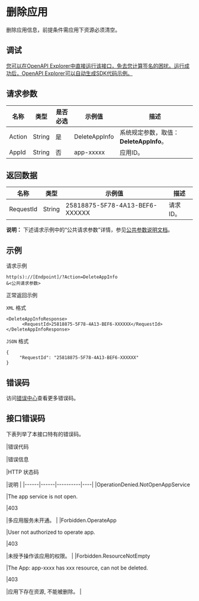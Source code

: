 # 删除应用

删除应用信息，前提条件需应用下资源必须清空。

## 调试

[您可以在OpenAPI Explorer中直接运行该接口，免去您计算签名的困扰。运行成功后，OpenAPI Explorer可以自动生成SDK代码示例。](https://api.aliyun.com/#product=vod&api=DeleteAppInfo&type=RPC&version=2017-03-21)

## 请求参数

|名称|类型|是否必选|示例值|描述|
|--|--|----|---|--|
|Action|String|是|DeleteAppInfo|系统规定参数，取值：**DeleteAppInfo**。 |
|AppId|String|否|app-xxxxx|应用ID。 |

## 返回数据

|名称|类型|示例值|描述|
|--|--|---|--|
|RequestId|String|25818875-5F78-4A13-BEF6-XXXXXX|请求ID。 |

**说明：** 下述请求示例中的“公共请求参数”详情，参见[公共参数说明文档](~~44432~~)。

## 示例

请求示例

```
http(s)://[Endpoint]/?Action=DeleteAppInfo
&<公共请求参数>
```

正常返回示例

`XML` 格式

```
<DeleteAppInfoResponse>
	  <RequestId>25818875-5F78-4A13-BEF6-XXXXXX</RequestId>
</DeleteAppInfoResponse>
```

`JSON` 格式

```
{
     "RequestId": "25818875-5F78-4A13-BEF6-XXXXXX"
}
```

## 错误码

访问[错误中心](https://error-center.aliyun.com/status/product/vod)查看更多错误码。

## 接口错误码

下表列举了本接口特有的错误码。

|错误代码

|错误信息

|HTTP 状态码

|说明 |
|------|------|----------|----|
|OperationDenied.NotOpenAppService

|The app service is not open.

|403

|多应用服务未开通。 |
|Forbidden.OperateApp

|User not authorized to operate app.

|403

|未授予操作该应用的权限。 |
|Forbidden.ResourceNotEmpty

|The App: app-xxxx has xxx resource, can not be deleted.

|403

|应用下存在资源, 不能被删除。 |

